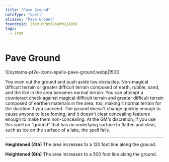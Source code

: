 ```yaml
---
title: "Pave Ground"
noteType: "spell"
aliases: "Pave Ground"
foundryId: Item.MPDV6SKeMW22ABtU
tags:
  - Item
---
```


# Pave Ground
![[systems-pf2e-icons-spells-pave-ground.webp|150]]

You even out the ground and push aside low obstacles. Non-magical difficult terrain or greater difficult terrain composed of earth, rubble, sand, and the like in the area becomes normal terrain. You can attempt a counteract check against magical difficult terrain and greater difficult terrain composed of earthen materials in the area, too, making it normal terrain for the duration if you succeed. The ground doesn't change quickly enough to cause anyone to lose footing, and it doesn't clear concealing features enough to make them non-concealing. At the GM's discretion, if you use this spell on "ground" that has no underlying surface to flatten and clear, such as ice on the surface of a lake, the spell fails.

* * *

**Heightened (4th)** The area increases to a 120 foot line along the ground.

**Heightened (6th)** The area increases to a 500 foot line along the ground.
